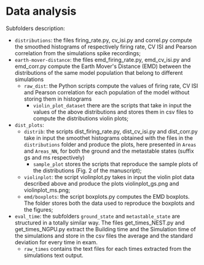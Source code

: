 # Data analysis

Subfolders description:
- ``distributions``: the files firing_rate.py, cv_isi.py and correl.py compute the smoothed histograms of respectively firing rate, CV ISI and Pearson correlation from the simulations spike recordings;
- ``earth-mover-distance``: the files emd_firing_rate.py, emd_cv_isi.py and emd_corr.py compute the Earth Mover's Distance (EMD) between the distributions of the same model population that belong to different simulations
  - ``raw_dist``: the Python scripts compute the values of firing rate, CV ISI and Pearson correlation for each population of the model without storing them in histograms
    -  ``violin_plot_dataset`` there are the scripts that take in input the values of the above distributions and stores them in csv files to compute the distributions violin plots;
- ``dist_plots``: 
  - ``distrib``: the scripts dist_firing_rate.py, dist_cv_isi.py and dist_corr.py take in input the smoothet histograms obtained with the files in the ``distributions`` folder and produce the plots, here presented in ``Areas`` and ``Areas_NN``, for both the ground and the metastable states (suffix gs and ms respectively)
    -  ``sample_plot`` stores the scripts that reproduce the sample plots of the distributions (Fig. 2 of the manuscript);
  - ``violinplot``: the script violinplot.py takes in input the violin plot data described above and produce the plots violinplot_gs.png and violinplot_ms.png;
  - ``emd/boxplots``: the script boxplots.py computes the EMD boxplots. The folder stores both the data used to reproduce the boxplots and the figures;
- ``eval_time``: the subfolders ``ground_state`` and ``metastable_state`` are structured in a totally similar way. The files get_times_NEST.py and get_times_NGPU.py extract the Building time and the Simulation time of the simulations and store in the csv files the average and the standard deviation for every time in exam.
  - ``raw_times`` contains the text files for each times extracted from the simulations text output.

